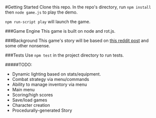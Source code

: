 #Getting Started
Clone this repo.
In the repo's directory, run `npm install` then `node game.js` to play the demo.

`npm run-script play` will launch the game.

###Game Engine
This game is built on node and rot.js.

###Background
This game's story will be based on [this reddit post](https://www.reddit.com/r/rpg/comments/3vsob5/tell_me_a_decent_plot_in_just_under_100_words/cxqw0x7) and some other nonsense.

###Tests
Use `npm test` in the project directory to run tests.


#####TODO:
* Dynamic lighting based on stats/equipment.
* Combat strategy via menu/commands
* Ability to manage inventory via menu
* Main menu
* Scoring/high scores
* Save/load games
* Character creation
* Procedurally-generated Story